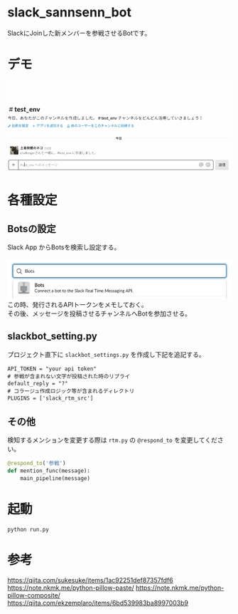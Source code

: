 # slack_sannsenn_bot
SlackにJoinした新メンバーを参戦させるBotです。

# デモ
![run_challenger.gif](https://github.com/hatunina/slack_sannsenn_bot/blob/master/images/for_readme/demo.gif)

# 各種設定
## Botsの設定
Slack App からBotsを検索し設定する。  
<br>
![figure_1](https://github.com/hatunina/slack_sannsenn_bot/blob/master/images/for_readme/image1.png)
<br>
この時、発行されるAPIトークンをメモしておく。  
その後、メッセージを投稿させるチャンネルへBotを参加させる。  

## slackbot_setting.py
プロジェクト直下に `slackbot_settings.py` を作成し下記を追記する。
```text
API_TOKEN = "your api token"
# 参戦が含まれない文字が投稿された時のリプライ
default_reply = "?"
# コラージュ作成ロジック等が含まれるディレクトリ
PLUGINS = ['slack_rtm_src']
```

## その他
検知するメンションを変更する際は `rtm.py` の `@respond_to` を変更してください。
```python
@respond_to('参戦')
def mention_func(message):
    main_pipeline(message)
```

# 起動
```commandline
python run.py
```

# 参考
https://qiita.com/sukesuke/items/1ac92251def87357fdf6
https://note.nkmk.me/python-pillow-paste/
https://note.nkmk.me/python-pillow-composite/
https://qiita.com/ekzemplaro/items/6bd539983ba8997003b9